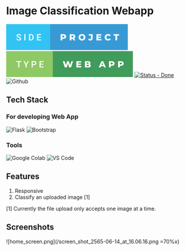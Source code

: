 # Image Classification Webapp

![side-project.svg](/side-project.svg) ![type-web-app.svg](/type-web-app.svg)
[![Status - Done](https://img.shields.io/badge/Status-Done-2ea44e?style=for-the-badge)](https://) ![Github](https://img.shields.io/badge/GitHub-100000?style=for-the-badge&logo=github&logoColor=white)

## Tech Stack
### For developing Web App
![Flask](https://img.shields.io/badge/flask-%23000.svg?style=for-the-badge&logo=flask&logoColor=white) ![Bootstrap](https://img.shields.io/badge/Bootstrap-563D7C?style=for-the-badge&logo=bootstrap&logoColor=white)


### Tools
![Google Colab](https://img.shields.io/badge/Colab-F9AB00?style=for-the-badge&logo=googlecolab&color=525252) ![VS Code](https://img.shields.io/badge/Visual_Studio_Code-0078D4?style=for-the-badge&logo=visual%20studio%20code&logoColor=white)



## Features

1. Responsive
2. Classify an uploaded image [1]

[1] Currently the file upload only accepts one image at a time.

## Screenshots
![home_screen.png](/screen_shot_2565-06-14_at_16.06.16.png =70%x)